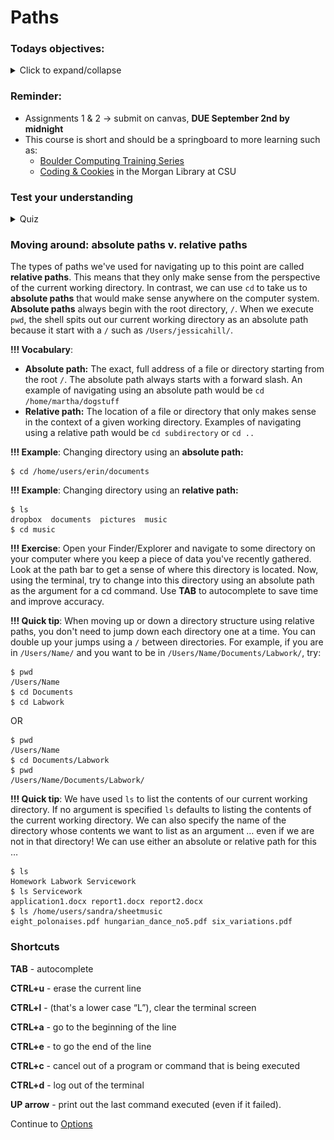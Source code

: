 
# Paths

### Todays objectives: 

<details>
  <summary>Click to expand/collapse</summary>

- **Vocabulary**
  - Options
  - Manuals
  - Source (as in the source file in a copy cp command)
  - Target (as in the target file in a copy cp command)
  - Wildcards

- **Things you should know how to do after this class**
  - Know the difference between “command”, “argument” and “options” and be able to identify them
  - Realize you can glob options together (-a -l -s is the same as -als for most command options)
  - Be comfortable navigating manuals and knowing they are available as a help resource
  - Know how to make and remove directories
  - Know how to create files with touch or nano
  - Be comfortable navigating nano and using it to make changes to files
  - Know how to safely remove files and directories using rm
  - Peek into files using more and less and head and tail
  - Be comfortable using cp to copy files or directories in a few different ways (new file in the same directory, in a different directory, or with a new name)
  - Be comfortable using mv to move files and directories in different ways. Know the difference between cp and mv.
  - Know how to use wildcards * and ?
  - Know how to get help using man, help, command -h, or command --help

- **Commands covered**
  - ls – with commands
  - man <command>
  - mkdir
  - rmdir
  - touch <filename>
  - nano <filename>
  - rm
  - more
  - less
  - cp
  - mv
  - *
  - ?
  - .
  - head 
</details>

### Reminder: 

- Assignments 1 & 2 → submit on canvas, **DUE September 2nd by midnight**
- This course is short and should be a springboard to more learning such as:
  - [Boulder Computing Training Series](https://www.colorado.edu/crdds/events#research_computing-89)
  - [Coding & Cookies](https://libguides.colostate.edu/coding-cookies/home) in the Morgan Library at CSU

### Test your understanding

<details>
  <summary>Quiz</summary>
1. If you are located in the directory called "David", how would you navigate to the directory called "Users"?

<p align="center">
<img width="410" alt="quiz1" src="https://github.com/jesshill/CSU-2025FA-DSCI-510-001_LINUX_as_a_computational_platform/blob/main/Images/quiz1.png">
</p>

  - `cd David`
  - `cd ..`
  - `cd Users`
  - `cd /Users`
  - `cd /Users/Romario`

2. Which key on your keyboard will allow you to autocomplete the name of an unambiguous path?
- Return
- Shift
- Option
- ?
- Tab
- Caps
     
3. Which command lets you "see" what is in your current directory?
- `whoami`
- `hostname`
- `pwd`
- `ls`
- `currdir`
- `dir` 
   
4. Which command lists the "address" or "path" of your current directory?
- `whoami`
- `hostname`
- `pwd`
- `ls`
- `currdir`
- `dir`
  
</details>

### Moving around: absolute paths v. relative paths

The types of paths we've used for navigating up to this point are called **relative paths**. This means that they only make sense from the perspective of the current working directory. In contrast, we can use `cd` to take us to **absolute paths** that would make sense anywhere on the computer system. **Absolute paths** always begin with the root directory, `/`. When we execute `pwd`, the shell spits out our current working directory as an absolute path because it start with a `/` such as `/Users/jessicahill/`.

**!!! Vocabulary**: 
- **Absolute path:** The exact, full address of a file or directory starting from the root `/`. The absolute path always starts with a forward slash. An example of navigating using an absolute path would be `cd /home/martha/dogstuff`
- **Relative path:** The location of a file or directory that only makes sense in the context of a given working directory. Examples of navigating using a relative path would be `cd subdirectory` or `cd ..`

**!!! Example**: Changing directory using an **absolute path:**

```
$ cd /home/users/erin/documents
```
**!!! Example**: Changing directory using an **relative path:**
```
$ ls 
dropbox  documents  pictures  music
$ cd music
```

**!!! Exercise**: Open your Finder/Explorer and navigate to some directory on your computer where you keep a piece of data you've recently gathered. Look at the path bar to get a sense of where this directory is located. Now, using the terminal, try to change into this directory using an absolute path as the argument for a cd command. Use **TAB** to autocomplete to save time and improve accuracy.

**!!! Quick tip**: When moving up or down a directory structure using relative paths, you don't need to jump down each directory one at a time. You can double up your jumps using a `/` between directories. For example, if you are in `/Users/Name/` and you want to be in `/Users/Name/Documents/Labwork/`, try:

```
$ pwd
/Users/Name
$ cd Documents
$ cd Labwork
```

OR

```
$ pwd
/Users/Name
$ cd Documents/Labwork
$ pwd
/Users/Name/Documents/Labwork/
```

**!!! Quick tip**: We have used `ls` to list the contents of our current working directory. If no argument is specified `ls` defaults to listing the contents of the current working directory. We can also specify the name of the directory whose contents we want to list as an argument … even if we are not in that directory! We can use either an absolute or relative path for this …

```
$ ls 
Homework Labwork Servicework
$ ls Servicework
application1.docx report1.docx report2.docx
$ ls /home/users/sandra/sheetmusic
eight_polonaises.pdf hungarian_dance_no5.pdf six_variations.pdf 
```

### Shortcuts

**TAB** - autocomplete

**CTRL+u** - erase the current line

**CTRL+l** - (that's a lower case “L”), clear the terminal screen

**CTRL+a** - go to the beginning of the line

**CTRL+e** - to go the end of the line

**CTRL+c** - cancel out of a program or command that is being executed

**CTRL+d** - log out of the terminal

**UP arrow** - print out the last command executed (even if it failed).

Continue to [Options](1-5_Options.md)
